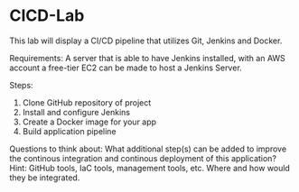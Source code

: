 # CICD-Lab
This lab will display a CI/CD pipeline that utilizes Git, Jenkins and Docker. 

Requirements:
A server that is able to have Jenkins installed, with an AWS account a free-tier EC2 can be made to host a Jenkins Server.

Steps:
1. Clone GitHub repository of project
2. Install and configure Jenkins
3. Create a Docker image for your app
4. Build application pipeline

Questions to think about:
What additional step(s) can be added to improve the continous integration and continous deployment of this application? Hint: GitHub tools, IaC tools, management tools, etc. Where and how would they be integrated. 
